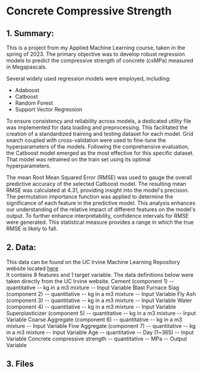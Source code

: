# Concrete Compressive Strength

## 1. Summary:
This is a project from my Applied Machine Learning course, taken in the spring of 2023. The primary objective was to develop robust regression models to predict the compressive strength of concrete (csMPa) measured in Megapascals. 

Several widely used regression models were employed, including:
* Adaboost
* Catboost
* Random Forest
* Support Vector Regression

To ensure consistency and reliability across models, a dedicated utility file was implemented for data loading and preprocessing. This facilitated the creation of a standardized training and testing dataset for each model. Grid search coupled with cross-validation were used to fine-tune the hyperparameters of the models. Following the comprehensive evaluation, the Catboost model emerged as the most effective for this specific dataset. That model was retrained on the train set using its optimal hyperparameters. 

The mean Root Mean Squared Error (RMSE) was used to gauge the overall predictive accuracy of the selected Catboost model. The resulting mean RMSE was calculated at 4.31, providing insight into the model's precision. The permutation importance function was applied to determine the significance of each feature in the predictive model. This analysis enhances our understanding of the relative impact of different features on the model's output. To further enhance interpretability, confidence intervals for RMSE were generated. This statistical measure provides a range in which the true RMSE is likely to fall.

## 2. Data:

This data can be found on the UC Irvine Machine Learning Repository website located [here](https://archive.ics.uci.edu/dataset/165/concrete+compressive+strength) \
It contains 8 features and 1 target variable. 
The data definitions below were taken directly from the UC Irvine website.
Cement (component 1) -- quantitative -- kg in a m3 mixture -- Input Variable
Blast Furnace Slag (component 2) -- quantitative -- kg in a m3 mixture -- Input Variable
Fly Ash (component 3) -- quantitative  -- kg in a m3 mixture -- Input Variable
Water  (component 4) -- quantitative  -- kg in a m3 mixture -- Input Variable
Superplasticizer (component 5) -- quantitative -- kg in a m3 mixture -- Input Variable
Coarse Aggregate  (component 6) -- quantitative -- kg in a m3 mixture -- Input Variable
Fine Aggregate (component 7)	 -- quantitative  -- kg in a m3 mixture -- Input Variable
Age -- quantitative  -- Day (1~365) -- Input Variable
Concrete compressive strength -- quantitative -- MPa -- Output Variable

## 3. Files


